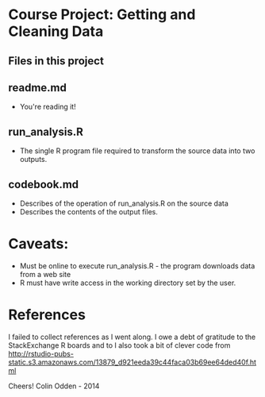 Course Project: Getting and Cleaning Data
========================================
## Files in this project
## readme.md
* You're reading it!
## run_analysis.R
* The single R program file required to transform the source data into two outputs.
## codebook.md
* Describes of the operation of run_analysis.R on the source data
* Describes the contents of the output files.

# Caveats:
* Must be online to execute run_analysis.R - the program downloads data from a web site
* R must have write access in the working directory set by the user.

# References
I failed to collect references as I went along. I owe a debt of gratitude to the StackExchange R boards and to 
I also took a bit of clever code from http://rstudio-pubs-static.s3.amazonaws.com/13879_d921eeda39c44faca03b69ee64ded40f.html

Cheers!
Colin Odden - 2014